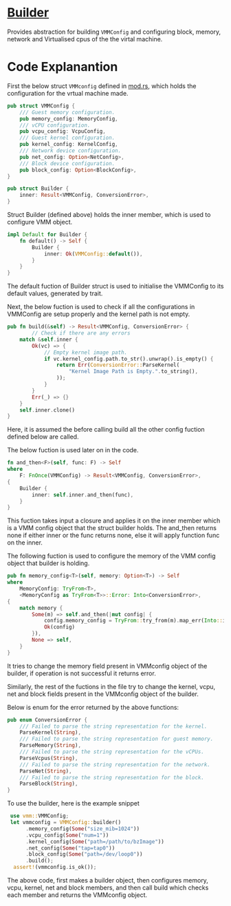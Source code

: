 # [Builder](../src/vmm/src/config/builder.rs)

Provides abstraction for building `VMMConfig` and configuring block, memory, network and Virtualised cpus of the the virtal machine.

# Code Explanantion

First the below struct `VMMconfig` defined in [mod.rs]((../src/vmm/src/config/mod.rs)), which holds the configuration for the vrtual machine made. 
```rs
pub struct VMMConfig {
    /// Guest memory configuration.
    pub memory_config: MemoryConfig,
    /// vCPU configuration.
    pub vcpu_config: VcpuConfig,
    /// Guest kernel configuration.
    pub kernel_config: KernelConfig,
    /// Network device configuration.
    pub net_config: Option<NetConfig>,
    /// Block device configuration.
    pub block_config: Option<BlockConfig>,
}
```

```rs
pub struct Builder {
    inner: Result<VMMConfig, ConversionError>,
}
```
Struct Builder (defined above) holds the inner member, which is used to configure VMM object. 

```rs
impl Default for Builder {
    fn default() -> Self {
        Builder {
            inner: Ok(VMMConfig::default()),
        }
    }
}
```
The default fuction of Builder struct is used to initialise the VMMConfig to its default values, generated by trait.

Next, the below fuction is used to check if all the configurations in VMMConfig are setup properly and the kernel path is not empty.
```rs
pub fn build(&self) -> Result<VMMConfig, ConversionError> {
        // Check if there are any errors
    match &self.inner {
        Ok(vc) => {
            // Empty kernel image path.
            if vc.kernel_config.path.to_str().unwrap().is_empty() {
                return Err(ConversionError::ParseKernel(
                    "Kernel Image Path is Empty.".to_string(),
                ));
            }
        }
        Err(_) => {}
    }
    self.inner.clone()
}
```
Here, it is assumed the before calling build all the other config fuction defined below are called.

The below fuction is used later on in the code.
```rs
fn and_then<F>(self, func: F) -> Self
where
    F: FnOnce(VMMConfig) -> Result<VMMConfig, ConversionError>,
{
    Builder {
        inner: self.inner.and_then(func),
    }
}
```
This fuction takes input a closure and applies it on the inner member which is a VMM config object that the struct builder holds. The and_then returns none
if either inner or the func returns none, else it will apply function func on the inner. 

The following fuction is used to configure the memory of the VMM config object that builder is holding.
```rs
pub fn memory_config<T>(self, memory: Option<T>) -> Self
where
    MemoryConfig: TryFrom<T>,
    <MemoryConfig as TryFrom<T>>::Error: Into<ConversionError>,
{
    match memory {
        Some(m) => self.and_then(|mut config| {
            config.memory_config = TryFrom::try_from(m).map_err(Into::into)?;
            Ok(config)
        }),
        None => self,
    }
}
```
It tries to change the memory field present in VMMconfig object of the builder, if operation is not successful it returns error. 

Similarly, the rest of the fuctions in the file try to  change the kernel, vcpu, net and block fields present in the VMMconfig object of the builder.

Below is enum for the error returned by the above functions:

```rs
pub enum ConversionError {
    /// Failed to parse the string representation for the kernel.
    ParseKernel(String),
    /// Failed to parse the string representation for guest memory.
    ParseMemory(String),
    /// Failed to parse the string representation for the vCPUs.
    ParseVcpus(String),
    /// Failed to parse the string representation for the network.
    ParseNet(String),
    /// Failed to parse the string representation for the block.
    ParseBlock(String),
}
```
To use the builder, here is the example snippet
```rs
 use vmm::VMMConfig;
 let vmmconfig = VMMConfig::builder()
      .memory_config(Some("size_mib=1024"))
      .vcpu_config(Some("num=1"))
      .kernel_config(Some("path=/path/to/bzImage"))
      .net_config(Some("tap=tap0"))
      .block_config(Some("path=/dev/loop0"))
      .build();
  assert!(vmmconfig.is_ok());
```

The above code, first makes a builder object, then configures memory, vcpu, kernel, net and block members, and then call build which checks each member
and returns the VMMconfig object.
